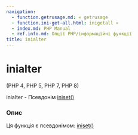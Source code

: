 ```yaml
---
navigation:
  - function.getrusage.md: « getrusage
  - function.ini-get-all.html: inigetall »
  - index.md: PHP Manual
  - ref.info.md: Опції PHP/інформаційні функції
title: inialter
---
```

# inialter

(PHP 4, PHP 5, PHP 7, PHP 8)

inialter - Псевдонім [iniset()](function.ini-set.md)

### Опис

Ця функція є псевдонімом: [iniset()](function.ini-set.md)
